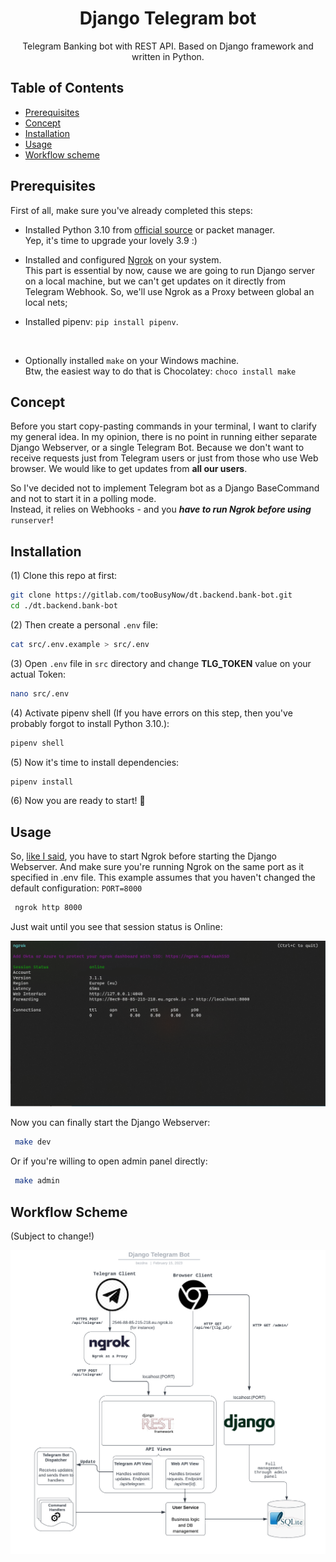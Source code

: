 <div align="center">
  <h1><strong>Django Telegram bot</strong></h1>
  <p>Telegram Banking bot with REST API. Based on Django framework and written in Python.</p>
</div>

## Table of Contents
- [Prerequisites](#prerequisites)
- [Concept](#concept)
- [Installation](#installation)
- [Usage](#usage)
- [Workflow scheme](#workflow-scheme)

## Prerequisites
First of all, make sure you've already completed this steps:
- Installed Python 3.10 from [official source](https://www.python.org/downloads/release/python-31010/) or packet manager. 
<br> Yep, it's time to upgrade your lovely 3.9 :)</br>


- Installed and configured [Ngrok](https://dashboard.ngrok.com/get-started/setup) on your system. 
<br>This part is essential by now, cause we are going to run Django server on a local machine, but we can't get updates on it directly from Telegram Webhook. So, we'll use Ngrok as a Proxy between global an local nets; </br>

- Installed pipenv: `pip install pipenv`.
<br>

- Optionally installed `make` on your Windows machine. 
<br> Btw, the easiest way to do that is Chocolatey: `choco install make`  </br>


## Concept
Before you start copy-pasting commands in your terminal, I want to clarify my general idea. In my opinion, there is no point in running either separate Django Webserver, or a single Telegram Bot. Because we don't want to receive requests just from Telegram users or just from those who use Web browser. We would like to get updates from <b>all our users</b>.

So I've decided not to implement Telegram bot as a Django BaseCommand and not to start it in a polling mode. <br>
Instead, it relies on Webhooks - and you <b><i>have to run Ngrok before using</b></i> `runserver`!  

## Installation

(1) Clone this repo at first:
```bash
git clone https://gitlab.com/tooBusyNow/dt.backend.bank-bot.git
cd ./dt.backend.bank-bot
```
(2) Then create a personal `.env` file:
```bash
cat src/.env.example > src/.env
```

(3) Open `.env` file in `src` directory and change <b>TLG_TOKEN</b> value on your actual Token:
```bash
nano src/.env
```

(4) Activate pipenv shell (If you have errors on this step, then you've probably forgot to install Python 3.10.):
```bash
pipenv shell
```

(5) Now it's time to install dependencies: 
```bash
pipenv install
```

(6) Now you are ready to start! 🚀

## Usage

So, [like I said](#concept), you have to start Ngrok before starting the Django Webserver.
And make sure you're running Ngrok on the same port as it specified in .env file. This example assumes that you haven't changed the default configuration: `PORT=8000` 

```bash
 ngrok http 8000
```

Just wait until you see that session status is Online: 

![Ngrok-example](/img/ngrok-example.png)

Now you can finally start the Django Webserver:
```bash
 make dev
```
Or if you're willing to open admin panel directly:
```bash
 make admin
```

## Workflow Scheme

(Subject to change!)

![Workflow](/img/workflow-scheme.png)